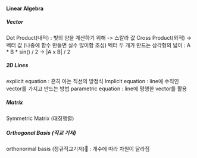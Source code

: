 #### Linear Algebra
##### *Vector*
Dot Product(내적) : 빛의 양을 계산하기 위해 -> 스칼라 값
Cross Product(외적)  -> 벡터 값 (나중에 함수 만들면 실수 많이함 조심)
벡터 두 개가 만드는 삼각형의 넓이 : A * B * sin() / 2 -> |A x B| / 2
##### *2D Lines*
explicit equation : 흔히 아는 직선의 방정식
Implicit equation : line에 수직인 vector를 가지고 만드는 방법
parametric equation : line에 평행한 vector를 활용
##### *Matrix*
Symmetric Matrix (대칭행렬)
##### *Orthogonal Basis* (직교 기저)
orthonormal basis (정규직교기저) : 개수에 따라 차원이 달라짐